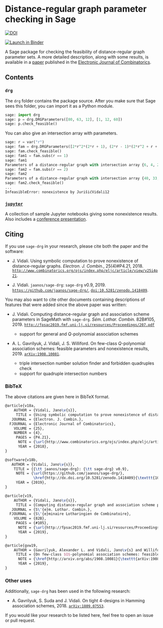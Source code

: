 # Distance-regular graph parameter checking in Sage

[![DOI](https://zenodo.org/badge/DOI/10.5281/zenodo.1418409.svg)](https://doi.org/10.5281/zenodo.1418409)

[![Launch in Binder](https://mybinder.org/badge.svg)](https://mybinder.org/v2/gh/jaanos/sage-drg/master?filepath=index.ipynb)

A Sage package for checking the feasibility of distance-regular graph parameter sets.
A more detailed description, along with some results, is available in a [paper](http://www.combinatorics.org/ojs/index.php/eljc/article/view/v25i4p21) published in the [Electronic Journal of Combinatorics](http://www.combinatorics.org/).


## Contents

### `drg`

The `drg` folder contains the package source. After you make sure that Sage sees this folder, you can import it as a Python module.
```python
sage: import drg
sage: p = drg.DRGParameters([80, 63, 12], [1, 12, 60])
sage: p.check_feasible()
```

You can also give an intersection array with parameters.
```python
sage: r = var("r")
sage: fam = drg.DRGParameters([2*r^2*(2*r + 1), (2*r - 1)*(2*r^2 + r + 1), 2*r^2], [1, 2*r^2 , r*(4*r^2 - 1)])
sage: fam.check_feasible()
sage: fam1 = fam.subs(r == 1)
sage: fam1
Parameters of a distance-regular graph with intersection array {6, 4, 2; 1, 2, 3}
sage: fam2 = fam.subs(r == 2)
sage: fam2
Parameters of a distance-regular graph with intersection array {40, 33, 8; 1, 8, 30}
sage: fam2.check_feasible()
...
InfeasibleError: nonexistence by JurišićVidali12
```

### [`jupyter`](jupyter)

A collection of sample Jupyter notebooks giving some nonexistence results.
Also includes a [conference presentation](jupyter/2019-07-04-fpsac/).


## Citing

If you use `sage-drg` in your research, please cite both the paper and the software:

* J. Vidali. Using symbolic computation to prove nonexistence of distance-regular graphs. *Electron. J. Combin.*, 25(4)#P4.21, 2018. [`http://www.combinatorics.org/ojs/index.php/eljc/article/view/v25i4p21`](http://www.combinatorics.org/ojs/index.php/eljc/article/view/v25i4p21).

* J. Vidali. `jaanos/sage-drg`: `sage-drg` v0.9, 2019. [`https://github.com/jaanos/sage-drg/`](https://github.com/jaanos/sage-drg/), [`doi:10.5281/zenodo.1418409`](http://dx.doi.org/10.5281/zenodo.1418409).

You may also want to cite other documents containing descriptions of features that were added since the above paper was written:

* J. Vidali. Computing distance-regular graph and association scheme parameters in SageMath with `sage-drg`. *Sém. Lothar. Combin.* 82B#105, 2019. [`http://fpsac2019.fmf.uni-lj.si/resources/Proceedings/207.pdf`](http://fpsac2019.fmf.uni-lj.si/resources/Proceedings/207.pdf)
    + support for general and *Q*-polynomial association schemes

* A. L. Gavrilyuk, J. Vidali, J. S. Williford. On few-class *Q*-polynomial association schemes: feasible parameters and nonexistence results, 2019. [`arXiv:1908.10081`](http://arxiv.org/abs/1908.10081).
    + triple intersection number solution finder and forbidden quadruples check
    + support for quadruple intersection numbers

### BibTeX

The above citations are given here in BibTeX format.

```latex
@article{v18a,
    AUTHOR = {Vidali, Jano\v{s}},
     TITLE = {Using symbolic computation to prove nonexistence of distance-regular graphs},
   JOURNAL = {Electron. J. Combin.},
  FJOURNAL = {Electronic Journal of Combinatorics},
    VOLUME = {25},
    NUMBER = {4},
     PAGES = {P4.21},
      NOTE = {\url{http://www.combinatorics.org/ojs/index.php/eljc/article/view/v25i4p21}},
      YEAR = {2018},
}

@software{v18b,
   AUTHOR = {Vidali, Jano\v{s}},
    TITLE = {{\tt jaanos/sage-drg}: {\tt sage-drg} v0.9},
     NOTE = {\url{https://github.com/jaanos/sage-drg/},
             \href{http://dx.doi.org/10.5281/zenodo.1418409}{\texttt{10.5281/zenodo.1418409}}},
     YEAR = {2019},
}

@article{v19,
    AUTHOR = {Vidali, Jano\v{s}},
     TITLE = {Computing distance-regular graph and association scheme parameters in SageMath with {\tt sage-drg}},
   JOURNAL = {S\'{e}m. Lothar. Combin.},
  FJOURNAL = {S\'{e}minaire Lotharingien de Combinatoire},
    VOLUME = {82B},
     PAGES = {#105},
      NOTE = {\url{http://fpsac2019.fmf.uni-lj.si/resources/Proceedings/207.pdf}},
      YEAR = {2019},
}

@article{gvw19,
    AUTHOR = {Gavrilyuk, Alexander L. and Vidali, Jano\v{s} and Williford, Jason S.},
     TITLE = {On few-class $Q$-polynomial association schemes: feasible parameters and nonexistence results},
      NOTE = {\href{http://arxiv.org/abs/1908.10081}{\texttt{arXiv:1908.10081}}},
      YEAR = {2019},
}
```
### Other uses

Additionally, `sage-drg` has been used in the following research:

* A. Gavrilyuk, S. Suda and J. Vidali. On tight 4-designs in Hamming association schemes, 2018. [`arXiv:1809.07553`](http://arxiv.org/abs/1809.07553).

If you would like your research to be listed here, feel free to open an issue or pull request.
